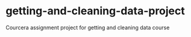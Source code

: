 # getting-and-cleaning-data-project
Courcera assignment project for getting and cleaning data course

